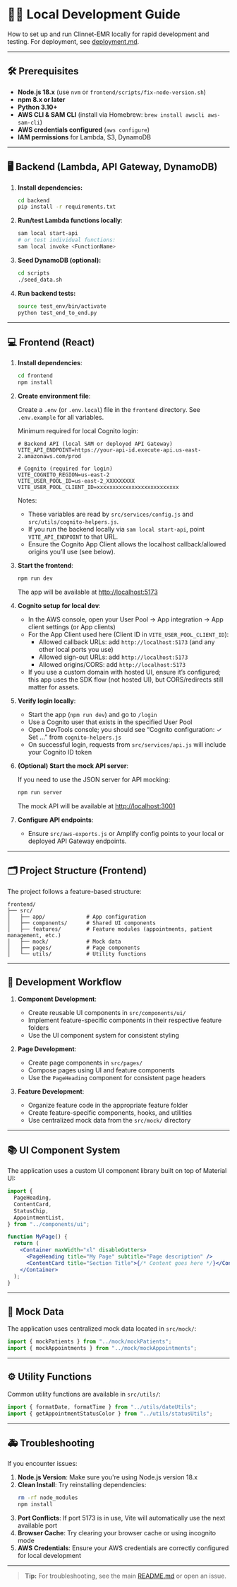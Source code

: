 # 🧑‍💻 Local Development Guide

How to set up and run Clinnet-EMR locally for rapid development and testing. For deployment, see [deployment.md](./deployment.md).

---

## 🛠️ Prerequisites

- **Node.js 18.x** (use `nvm` or `frontend/scripts/fix-node-version.sh`)
- **npm 8.x or later**
- **Python 3.10+**
- **AWS CLI & SAM CLI** (install via Homebrew: `brew install awscli aws-sam-cli`)
- **AWS credentials configured** (`aws configure`)
- **IAM permissions** for Lambda, S3, DynamoDB

---

## 🖥️ Backend (Lambda, API Gateway, DynamoDB)

1. **Install dependencies:**

   ```zsh
   cd backend
   pip install -r requirements.txt
   ```

2. **Run/test Lambda functions locally**:

   ```zsh
   sam local start-api
   # or test individual functions:
   sam local invoke <FunctionName>
   ```

3. **Seed DynamoDB (optional):**

   ```zsh
   cd scripts
   ./seed_data.sh
   ```

4. **Run backend tests:**

   ```zsh
   source test_env/bin/activate
   python test_end_to_end.py
   ```

---

## 💻 Frontend (React)

1. **Install dependencies**:

   ```zsh
   cd frontend
   npm install
   ```

2. **Create environment file**:

   Create a `.env` (or `.env.local`) file in the `frontend` directory. See `.env.example` for all variables.

   Minimum required for local Cognito login:

   ```env
   # Backend API (local SAM or deployed API Gateway)
   VITE_API_ENDPOINT=https://your-api-id.execute-api.us-east-2.amazonaws.com/prod

   # Cognito (required for login)
   VITE_COGNITO_REGION=us-east-2
   VITE_USER_POOL_ID=us-east-2_XXXXXXXXX
   VITE_USER_POOL_CLIENT_ID=xxxxxxxxxxxxxxxxxxxxxxxxxx
   ```

   Notes:

   - These variables are read by `src/services/config.js` and `src/utils/cognito-helpers.js`.
   - If you run the backend locally via `sam local start-api`, point `VITE_API_ENDPOINT` to that URL.
   - Ensure the Cognito App Client allows the localhost callback/allowed origins you’ll use (see below).

3. **Start the frontend**:

   ```zsh
   npm run dev
   ```

   The app will be available at [http://localhost:5173](http://localhost:5173)

4. **Cognito setup for local dev**:

   - In the AWS console, open your User Pool → App integration → App client settings (or App clients)
   - For the App Client used here (Client ID in `VITE_USER_POOL_CLIENT_ID`):
     - Allowed callback URLs: add `http://localhost:5173` (and any other local ports you use)
     - Allowed sign-out URLs: add `http://localhost:5173`
     - Allowed origins/CORS: add `http://localhost:5173`
   - If you use a custom domain with hosted UI, ensure it’s configured; this app uses the SDK flow (not hosted UI), but CORS/redirects still matter for assets.

5. **Verify login locally**:

   - Start the app (`npm run dev`) and go to `/login`
   - Use a Cognito user that exists in the specified User Pool
   - Open DevTools console; you should see “Cognito configuration: ✓ Set …” from `cognito-helpers.js`
   - On successful login, requests from `src/services/api.js` will include your Cognito ID token

6. **(Optional) Start the mock API server**:

   If you need to use the JSON server for API mocking:

   ```zsh
   npm run server
   ```

   The mock API will be available at [http://localhost:3001](http://localhost:3001)

7. **Configure API endpoints**:
   - Ensure `src/aws-exports.js` or Amplify config points to your local or deployed API Gateway endpoints.

---

## 🗂️ Project Structure (Frontend)

The project follows a feature-based structure:

```text
frontend/
├── src/
│   ├── app/             # App configuration
│   ├── components/      # Shared UI components
│   ├── features/        # Feature modules (appointments, patient management, etc.)
│   ├── mock/            # Mock data
│   ├── pages/           # Page components
│   └── utils/           # Utility functions
```

---

## 🔄 Development Workflow

1. **Component Development**:

   - Create reusable UI components in `src/components/ui/`
   - Implement feature-specific components in their respective feature folders
   - Use the UI component system for consistent styling

2. **Page Development**:

   - Create page components in `src/pages/`
   - Compose pages using UI and feature components
   - Use the `PageHeading` component for consistent page headers

3. **Feature Development**:
   - Organize feature code in the appropriate feature folder
   - Create feature-specific components, hooks, and utilities
   - Use centralized mock data from the `src/mock/` directory

---

## 📚 UI Component System

The application uses a custom UI component library built on top of Material UI:

```jsx
import {
  PageHeading,
  ContentCard,
  StatusChip,
  AppointmentList,
} from "../components/ui";

function MyPage() {
  return (
    <Container maxWidth="xl" disableGutters>
      <PageHeading title="My Page" subtitle="Page description" />
      <ContentCard title="Section Title">{/* Content goes here */}</ContentCard>
    </Container>
  );
}
```

---

## 🥡 Mock Data

The application uses centralized mock data located in `src/mock/`:

```jsx
import { mockPatients } from "../mock/mockPatients";
import { mockAppointments } from "../mock/mockAppointments";
```

---

## ⚙️ Utility Functions

Common utility functions are available in `src/utils/`:

```jsx
import { formatDate, formatTime } from "../utils/dateUtils";
import { getAppointmentStatusColor } from "../utils/statusUtils";
```

---

## 🚑 Troubleshooting

If you encounter issues:

1. **Node.js Version**: Make sure you're using Node.js version 18.x
2. **Clean Install**: Try reinstalling dependencies:
   ```zsh
   rm -rf node_modules
   npm install
   ```
3. **Port Conflicts**: If port 5173 is in use, Vite will automatically use the next available port
4. **Browser Cache**: Try clearing your browser cache or using incognito mode
5. **AWS Credentials**: Ensure your AWS credentials are correctly configured for local development

---

> **Tip:** For troubleshooting, see the main [README.md](../README.md) or open an issue.
